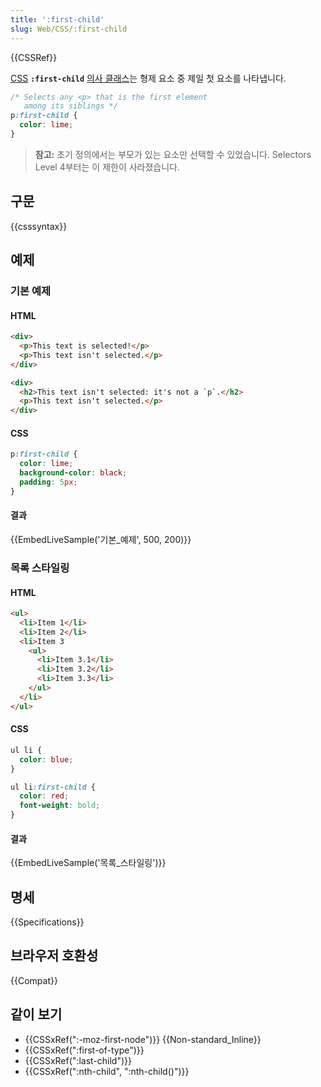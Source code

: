 ```yaml
---
title: ':first-child'
slug: Web/CSS/:first-child
---
```


{{CSSRef}}

[CSS](/ko/docs/Web/CSS) **`:first-child`** [의사 클래스](/ko/docs/Web/CSS/Pseudo-classes)는 형제 요소 중 제일 첫 요소를 나타냅니다.

```css
/* Selects any <p> that is the first element
   among its siblings */
p:first-child {
  color: lime;
}
```

> **참고:** 초기 정의에서는 부모가 있는 요소만 선택할 수 있었습니다. Selectors Level 4부터는 이 제한이 사라졌습니다.

## 구문

{{csssyntax}}

## 예제

### 기본 예제

#### HTML

```html
<div>
  <p>This text is selected!</p>
  <p>This text isn't selected.</p>
</div>

<div>
  <h2>This text isn't selected: it's not a `p`.</h2>
  <p>This text isn't selected.</p>
</div>
```

#### CSS

```css
p:first-child {
  color: lime;
  background-color: black;
  padding: 5px;
}
```

#### 결과

{{EmbedLiveSample('기본_예제', 500, 200)}}

### 목록 스타일링

#### HTML

```html
<ul>
  <li>Item 1</li>
  <li>Item 2</li>
  <li>Item 3
    <ul>
      <li>Item 3.1</li>
      <li>Item 3.2</li>
      <li>Item 3.3</li>
    </ul>
  </li>
</ul>
```

#### CSS

```css
ul li {
  color: blue;
}

ul li:first-child {
  color: red;
  font-weight: bold;
}
```

#### 결과

{{EmbedLiveSample('목록_스타일링')}}

## 명세

{{Specifications}}

## 브라우저 호환성

{{Compat}}

## 같이 보기

- {{CSSxRef(":-moz-first-node")}} {{Non-standard_Inline}}
- {{CSSxRef(":first-of-type")}}
- {{CSSxRef(":last-child")}}
- {{CSSxRef(":nth-child", ":nth-child()")}}
